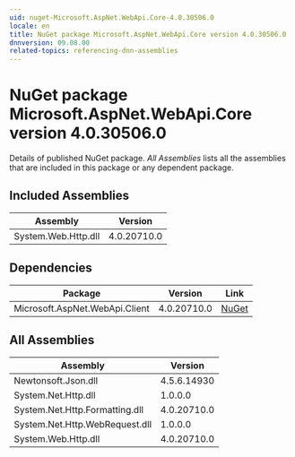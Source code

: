 ```yaml
---
uid: nuget-Microsoft.AspNet.WebApi.Core-4.0.30506.0
locale: en
title: NuGet package Microsoft.AspNet.WebApi.Core version 4.0.30506.0
dnnversion: 09.08.00
related-topics: referencing-dnn-assemblies
---
```


# NuGet package Microsoft.AspNet.WebApi.Core version 4.0.30506.0
Details of published NuGet package.
*All Assemblies* lists all the assemblies that are included in this package or any dependent package.

## Included Assemblies

|Assembly|Version|
|---|---|
|System.Web.Http.dll|4.0.20710.0|

## Dependencies

|Package|Version|Link|
|---|---|---|
|Microsoft.AspNet.WebApi.Client|4.0.20710.0|[NuGet](https://www.nuget.org/packages/Microsoft.AspNet.WebApi.Client/4.0.20710.0)|

## All Assemblies

|Assembly|Version|
|---|---|
|Newtonsoft.Json.dll|4.5.6.14930|
|System.Net.Http.dll|1.0.0.0|
|System.Net.Http.Formatting.dll|4.0.20710.0|
|System.Net.Http.WebRequest.dll|1.0.0.0|
|System.Web.Http.dll|4.0.20710.0|

